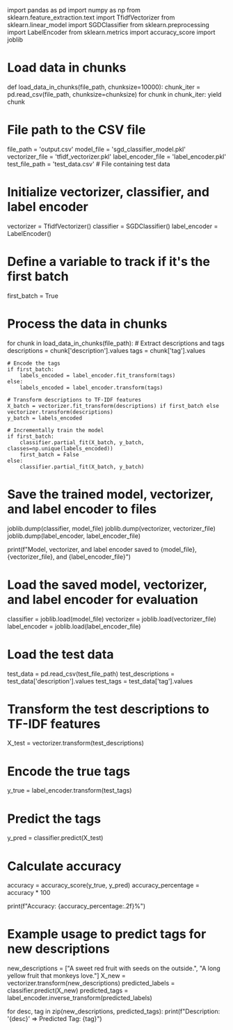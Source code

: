 import pandas as pd
import numpy as np
from sklearn.feature_extraction.text import TfidfVectorizer
from sklearn.linear_model import SGDClassifier
from sklearn.preprocessing import LabelEncoder
from sklearn.metrics import accuracy_score
import joblib

# Load data in chunks
def load_data_in_chunks(file_path, chunksize=10000):
    chunk_iter = pd.read_csv(file_path, chunksize=chunksize)
    for chunk in chunk_iter:
        yield chunk

# File path to the CSV file
file_path = 'output.csv'
model_file = 'sgd_classifier_model.pkl'
vectorizer_file = 'tfidf_vectorizer.pkl'
label_encoder_file = 'label_encoder.pkl'
test_file_path = 'test_data.csv'  # File containing test data

# Initialize vectorizer, classifier, and label encoder
vectorizer = TfidfVectorizer()
classifier = SGDClassifier()
label_encoder = LabelEncoder()

# Define a variable to track if it's the first batch
first_batch = True

# Process the data in chunks
for chunk in load_data_in_chunks(file_path):
    # Extract descriptions and tags
    descriptions = chunk['description'].values
    tags = chunk['tag'].values

    # Encode the tags
    if first_batch:
        labels_encoded = label_encoder.fit_transform(tags)
    else:
        labels_encoded = label_encoder.transform(tags)

    # Transform descriptions to TF-IDF features
    X_batch = vectorizer.fit_transform(descriptions) if first_batch else vectorizer.transform(descriptions)
    y_batch = labels_encoded

    # Incrementally train the model
    if first_batch:
        classifier.partial_fit(X_batch, y_batch, classes=np.unique(labels_encoded))
        first_batch = False
    else:
        classifier.partial_fit(X_batch, y_batch)

# Save the trained model, vectorizer, and label encoder to files
joblib.dump(classifier, model_file)
joblib.dump(vectorizer, vectorizer_file)
joblib.dump(label_encoder, label_encoder_file)

print(f"Model, vectorizer, and label encoder saved to {model_file}, {vectorizer_file}, and {label_encoder_file}")

# Load the saved model, vectorizer, and label encoder for evaluation
classifier = joblib.load(model_file)
vectorizer = joblib.load(vectorizer_file)
label_encoder = joblib.load(label_encoder_file)

# Load the test data
test_data = pd.read_csv(test_file_path)
test_descriptions = test_data['description'].values
test_tags = test_data['tag'].values

# Transform the test descriptions to TF-IDF features
X_test = vectorizer.transform(test_descriptions)

# Encode the true tags
y_true = label_encoder.transform(test_tags)

# Predict the tags
y_pred = classifier.predict(X_test)

# Calculate accuracy
accuracy = accuracy_score(y_true, y_pred)
accuracy_percentage = accuracy * 100

print(f"Accuracy: {accuracy_percentage:.2f}%")

# Example usage to predict tags for new descriptions
new_descriptions = ["A sweet red fruit with seeds on the outside.", "A long yellow fruit that monkeys love."]
X_new = vectorizer.transform(new_descriptions)
predicted_labels = classifier.predict(X_new)
predicted_tags = label_encoder.inverse_transform(predicted_labels)

for desc, tag in zip(new_descriptions, predicted_tags):
    print(f"Description: '{desc}' => Predicted Tag: {tag}")
